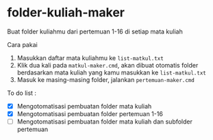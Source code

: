 # folder-kuliah-maker
Buat folder kuliahmu dari pertemuan 1-16 di setiap mata kuliah 

Cara pakai
1. Masukkan daftar mata kuliahmu ke `list-matkul.txt`
2. Klik dua kali pada `matkul-maker.cmd`, akan dibuat otomatis folder berdasarkan mata kuliah yang kamu masukkan ke `list-matkul.txt`
3. Masuk ke masing-masing folder, jalankan `pertemuan-maker.cmd`


To do list :
- [x] Mengotomatisasi pembuatan folder mata kuliah
- [x] Mengotomatisasi pembuatan folder pertemuan 1-16
- [ ] Mengotomatisasi pembuatan folder mata kuliah dan subfolder pertemuan
